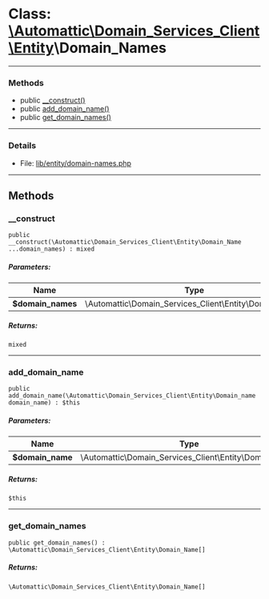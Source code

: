 # Class: [\Automattic](../namespaces/automattic.md)[\Domain_Services_Client](../namespaces/automattic-domain-services-client.md)[\Entity](../namespaces/automattic-domain-services-client-entity.md)\Domain_Names


---

### Methods

* public [__construct()](#method___construct)
* public [add_domain_name()](#method_add_domain_name)
* public [get_domain_names()](#method_get_domain_names)

---

### Details

* File: [lib/entity/domain-names.php](../../lib/entity/domain-names.php)

---

## Methods

<a id="method___construct"></a>
### __construct

```
public __construct(\Automattic\Domain_Services_Client\Entity\Domain_Name  ...domain_names) : mixed
```

##### Parameters:

| Name | Type | Default |
|------|------|---------|
| **$domain_names** | \Automattic\Domain_Services_Client\Entity\Domain_Name |  |

##### Returns:

```
mixed
```

---

<a id="method_add_domain_name"></a>
### add_domain_name

```
public add_domain_name(\Automattic\Domain_Services_Client\Entity\Domain_name  domain_name) : $this
```

##### Parameters:

| Name | Type | Default |
|------|------|---------|
| **$domain_name** | \Automattic\Domain_Services_Client\Entity\Domain_name |  |

##### Returns:

```
$this
```

---

<a id="method_get_domain_names"></a>
### get_domain_names

```
public get_domain_names() : \Automattic\Domain_Services_Client\Entity\Domain_Name[]
```

##### Returns:

```
\Automattic\Domain_Services_Client\Entity\Domain_Name[]
```

